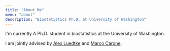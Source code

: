 ```yaml
---
title: "About Me"
menu: "about"
description: "Biostatistics Ph.D. at University of Washington"
---
```


I'm currently A Ph.D. student in biostatistics at the University of Washington. 

I am jointly advised by [Alex Luedtke](http://www.alexluedtke.com) and [Marco Carone](https://faculty.washington.edu/mcarone/about.html).